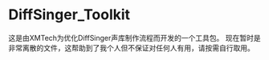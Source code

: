 # DiffSinger_Toolkit

这是由XMTech为优化DiffSinger声库制作流程而开发的一个工具包。
现在暂时是非常离散的文件，这帮助到了我个人但不保证对任何人有用，请按需自行取用。